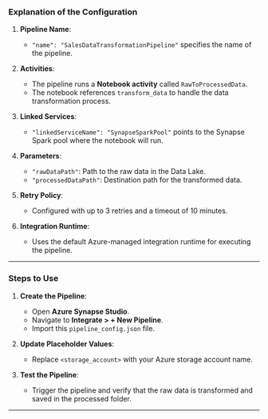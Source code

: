 

### **Explanation of the Configuration**
1. **Pipeline Name**:
   - `"name": "SalesDataTransformationPipeline"` specifies the name of the pipeline.

2. **Activities**:
   - The pipeline runs a **Notebook activity** called `RawToProcessedData`.
   - The notebook references `transform_data` to handle the data transformation process.

3. **Linked Services**:
   - `"linkedServiceName": "SynapseSparkPool"` points to the Synapse Spark pool where the notebook will run.

4. **Parameters**:
   - `"rawDataPath"`: Path to the raw data in the Data Lake.
   - `"processedDataPath"`: Destination path for the transformed data.

5. **Retry Policy**:
   - Configured with up to 3 retries and a timeout of 10 minutes.

6. **Integration Runtime**:
   - Uses the default Azure-managed integration runtime for executing the pipeline.

---

### **Steps to Use**
1. **Create the Pipeline**:
   - Open **Azure Synapse Studio**.
   - Navigate to **Integrate > + New Pipeline**.
   - Import this `pipeline_config.json` file.

2. **Update Placeholder Values**:
   - Replace `<storage_account>` with your Azure storage account name.

3. **Test the Pipeline**:
   - Trigger the pipeline and verify that the raw data is transformed and saved in the processed folder.

---
